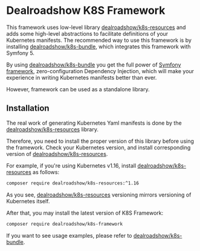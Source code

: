 # Dealroadshow K8S Framework

This framework uses low-level library [dealroadshow/k8s-resources](https://github.com/dealroadshow/k8s-resources)
and adds some high-level abstractions to facilitate definitions of your Kubernetes
manifests. The recommended way to use this framework is by installing [dealroadshow/k8s-bundle](https://github.com/dealroadshow/k8s-bundle),
which integrates this framework with Symfony 5.

By using [dealroadshow/k8s-bundle](https://github.com/dealroadshow/k8s-bundle) you get the
full power of [Symfony framework](https://github.com/symfony/symfony), zero-configuration
Dependency Injection, which will make your experience in writing Kubernetes manifests
better than ever.

However, framework can be used as a standalone library.

## Installation
The real work of generating Kubernetes Yaml manifests is done by the 
[dealroadshow/k8s-resources](https://github.com/dealroadshow/k8s-resources) library.

Therefore, you need to install the proper version of this library before using the 
framework. Check your Kubernetes version, and install corresponding version of
[dealroadshow/k8s-resources](https://github.com/dealroadshow/k8s-resources). 

For example, if you're using Kubernetes v1.16, install [dealroadshow/k8s-resources](https://github.com/dealroadshow/k8s-resources)
as follows:

```bash
composer require dealroadshow/k8s-resources:^1.16
```

As you see, [dealroadshow/k8s-resources](https://github.com/dealroadshow/k8s-resources)
versioning mirrors versioning of Kubernetes itself.


After that, you may install the latest version of K8S Framework:

```bash
composer require dealroadshow/k8s-framework
```

If you want to see usage examples, please refer to 
[dealroadshow/k8s-bundle](https://github.com/dealroadshow/k8s-bundle).
